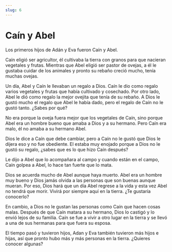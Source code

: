 ```yaml
---
slug: 6
---
```


# Caín y Abel

Los primeros hijos de Adán y Eva fueron Caín y Abel.

Caín eligió ser agricultor, él cultivaba la tierra con granos para que nacieran vegetales y frutas. Mientras que Abel eligió ser pastor de ovejas, a él le gustaba cuidar de los animales y pronto su rebaño creció mucho, tenía muchas ovejas.

Un día, Abel y Caín le llevaban un regalo a Dios. Caín le dio como regalo varios vegetales y frutas que había cultivado y cosechado. Por otro lado, Abel le dió como regalo la mejor ovejita que tenía de su rebaño. A Dios le gustó mucho el regalo que Abel le había dado, pero el regalo de Caín no le gustó tanto. ¿Sabes por qué?

No era porque la oveja fuera mejor que los vegetales de Caín, sino porque Abel era un hombre bueno que amaba a Dios y a su hermano. Pero Caín era malo, él no amaba a su hermano Abel.

Dios le dice a Caín que debe cambiar, pero a Caín no le gustó que Dios le dijera eso y no fue obediente. El estaba muy enojado porque a Dios no le gustó su regalo, ¿sabes que es lo que hizo Caín después?

Le dijo a Abel que lo acompañara al campo y cuando están en el campo, Caín golpea a Abel, lo hace tan fuerte que lo mata.

Dios se acuerda mucho de Abel aunque haya muerto. Abel era un hombre muy bueno y Dios jamás olvida a las personas que son buenas aunque mueran. Por eso, Dios hará que un día Abel regrese a la vida y esta vez Abel no tendrá que morir. Vivirá por siempre aquí en la tierra. ¿Te gustaría conocerlo?

En cambio, a Dios no le gustan las personas como Caín que hacen cosas malas. Después de que Caín matara a su hermano, Dios lo castigó y lo envió lejos de su familia. Caín se fue a vivir a otro lugar en la tierra y se llevó a una de sus hermanas para que fuera su esposa.

El tiempo pasó y tuvieron hijos, Adan y Eva también tuvieron más hijos e hijas, así que pronto hubo más y más personas en la tierra. ¿Quieres conocer algunas?
